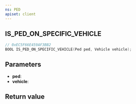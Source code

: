 ```yaml
---
ns: PED
apiset: client
---
```

## IS_PED_ON_SPECIFIC_VEHICLE

```c
// 0xEC5F66E459AF3BB2
BOOL IS_PED_ON_SPECIFIC_VEHICLE(Ped ped, Vehicle vehicle);
```


## Parameters
* **ped**:
* **vehicle**:

## Return value